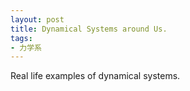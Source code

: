 ```yaml
---
layout: post
title: Dynamical Systems around Us. 
tags: 
- 力学系
---
```

Real life examples of dynamical systems.

